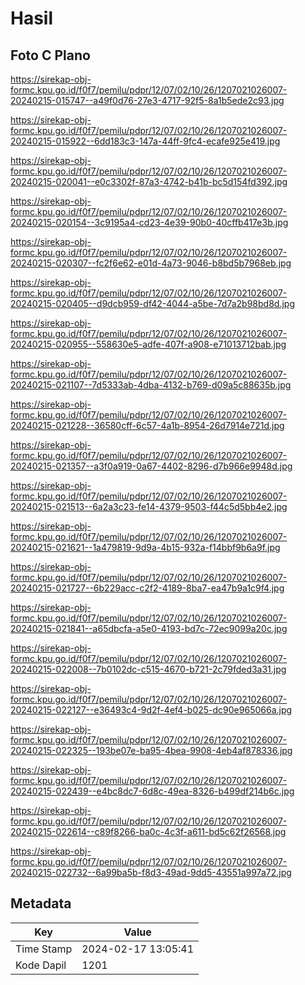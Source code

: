 # Hasil

## Foto C Plano

https://sirekap-obj-formc.kpu.go.id/f0f7/pemilu/pdpr/12/07/02/10/26/1207021026007-20240215-015747--a49f0d76-27e3-4717-92f5-8a1b5ede2c93.jpg

https://sirekap-obj-formc.kpu.go.id/f0f7/pemilu/pdpr/12/07/02/10/26/1207021026007-20240215-015922--6dd183c3-147a-44ff-9fc4-ecafe925e419.jpg

https://sirekap-obj-formc.kpu.go.id/f0f7/pemilu/pdpr/12/07/02/10/26/1207021026007-20240215-020041--e0c3302f-87a3-4742-b41b-bc5d154fd392.jpg

https://sirekap-obj-formc.kpu.go.id/f0f7/pemilu/pdpr/12/07/02/10/26/1207021026007-20240215-020154--3c9195a4-cd23-4e39-90b0-40cffb417e3b.jpg

https://sirekap-obj-formc.kpu.go.id/f0f7/pemilu/pdpr/12/07/02/10/26/1207021026007-20240215-020307--fc2f6e62-e01d-4a73-9046-b8bd5b7968eb.jpg

https://sirekap-obj-formc.kpu.go.id/f0f7/pemilu/pdpr/12/07/02/10/26/1207021026007-20240215-020405--d9dcb959-df42-4044-a5be-7d7a2b98bd8d.jpg

https://sirekap-obj-formc.kpu.go.id/f0f7/pemilu/pdpr/12/07/02/10/26/1207021026007-20240215-020955--558630e5-adfe-407f-a908-e71013712bab.jpg

https://sirekap-obj-formc.kpu.go.id/f0f7/pemilu/pdpr/12/07/02/10/26/1207021026007-20240215-021107--7d5333ab-4dba-4132-b769-d09a5c88635b.jpg

https://sirekap-obj-formc.kpu.go.id/f0f7/pemilu/pdpr/12/07/02/10/26/1207021026007-20240215-021228--36580cff-6c57-4a1b-8954-26d7914e721d.jpg

https://sirekap-obj-formc.kpu.go.id/f0f7/pemilu/pdpr/12/07/02/10/26/1207021026007-20240215-021357--a3f0a919-0a67-4402-8296-d7b966e9948d.jpg

https://sirekap-obj-formc.kpu.go.id/f0f7/pemilu/pdpr/12/07/02/10/26/1207021026007-20240215-021513--6a2a3c23-fe14-4379-9503-f44c5d5bb4e2.jpg

https://sirekap-obj-formc.kpu.go.id/f0f7/pemilu/pdpr/12/07/02/10/26/1207021026007-20240215-021621--1a479819-9d9a-4b15-932a-f14bbf9b6a9f.jpg

https://sirekap-obj-formc.kpu.go.id/f0f7/pemilu/pdpr/12/07/02/10/26/1207021026007-20240215-021727--6b229acc-c2f2-4189-8ba7-ea47b9a1c9f4.jpg

https://sirekap-obj-formc.kpu.go.id/f0f7/pemilu/pdpr/12/07/02/10/26/1207021026007-20240215-021841--a65dbcfa-a5e0-4193-bd7c-72ec9099a20c.jpg

https://sirekap-obj-formc.kpu.go.id/f0f7/pemilu/pdpr/12/07/02/10/26/1207021026007-20240215-022008--7b0102dc-c515-4670-b721-2c79fded3a31.jpg

https://sirekap-obj-formc.kpu.go.id/f0f7/pemilu/pdpr/12/07/02/10/26/1207021026007-20240215-022127--e36493c4-9d2f-4ef4-b025-dc90e965066a.jpg

https://sirekap-obj-formc.kpu.go.id/f0f7/pemilu/pdpr/12/07/02/10/26/1207021026007-20240215-022325--193be07e-ba95-4bea-9908-4eb4af878336.jpg

https://sirekap-obj-formc.kpu.go.id/f0f7/pemilu/pdpr/12/07/02/10/26/1207021026007-20240215-022439--e4bc8dc7-6d8c-49ea-8326-b499df214b6c.jpg

https://sirekap-obj-formc.kpu.go.id/f0f7/pemilu/pdpr/12/07/02/10/26/1207021026007-20240215-022614--c89f8266-ba0c-4c3f-a611-bd5c62f26568.jpg

https://sirekap-obj-formc.kpu.go.id/f0f7/pemilu/pdpr/12/07/02/10/26/1207021026007-20240215-022732--6a99ba5b-f8d3-49ad-9dd5-43551a997a72.jpg


## Metadata

| Key        | Value               |
| ---------- | ------------------- |
| Time Stamp | 2024-02-17 13:05:41 |
| Kode Dapil | 1201                |



